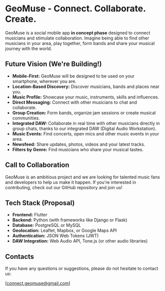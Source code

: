 # GeoMuse - Connect. Collaborate. Create.

GeoMuse is a social mobile app **in concept phase** designed to connect musicians and stimulate collaboration. Imagine being able to find other musicians in your area, play together, form bands and share your musical journey with the world. 

## Future Vision (We're Building!)
* **Mobile-First:** GeoMuse will be designed to be used on your smartphone, wherever you are.
* **Location-Based Discovery:** Discover musicians, bands and places near you.
* **Music Profile:** Showcase your music, instruments, skills and influences.
* **Direct Messaging:** Connect with other musicians to chat and collaborate.
* **Group Creation:** Form bands, organize jam sessions or create musical communities.
* **Integrated DAW:** Collaborate in real time with other musicians directly in group chats, thanks to our integrated DAW (Digital Audio Workstation).
* **Music Events:** Find concerts, open mics and other music events in your area.
* **Newsfeed:** Share updates, photos, videos and your latest tracks.
* **Filters by Genre:** Find musicians who share your musical tastes.

## Call to Collaboration
GeoMuse is an ambitious project and we are looking for talented music fans and developers to help us make it happen. If you're interested in contributing, check out our GitHub repository and join us!

## Tech Stack (Proposal)
* **Frontend:** Flutter
* **Backend:** Python (with frameworks like Django or Flask)
* **Database:** PostgreSQL or MySQL
* **Geolocation:** Leaflet, Mapbox, or Google Maps API
* **Authentication:** JSON Web Tokens (JWT)
* **DAW Integration:** Web Audio API, Tone.js (or other audio libraries)

## Contacts
If you have any questions or suggestions, please do not hesitate to contact us:

[connect.geomuse@gmail.com]
